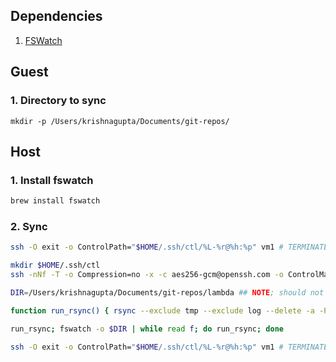 
## Dependencies

1. [FSWatch](https://github.com/emcrisostomo/fswatch)

## Guest
### 1. Directory to sync
```mkdir -p /Users/krishnagupta/Documents/git-repos/```

## Host
### 1. Install fswatch
```sh
brew install fswatch
```

### 2. Sync
```sh
ssh -O exit -o ControlPath="$HOME/.ssh/ctl/%L-%r@%h:%p" vm1 # TERMINATE

mkdir $HOME/.ssh/ctl
ssh -nNf -T -o Compression=no -x -c aes256-gcm@openssh.com -o ControlMaster=auto -o ControlPath="$HOME/.ssh/ctl/%L-%r@%h:%p" vm1

DIR=/Users/krishnagupta/Documents/git-repos/lambda ## NOTE; should not end with slash '/'

function run_rsync() { rsync --exclude tmp --exclude log --delete -a -P -e "ssh -T -o Compression=no -x -c aes256-gcm@openssh.com -o 'ControlPath=$HOME/.ssh/ctl/%L-%r@%h:%p' " $DIR/ vm1:$DIR } ;

run_rsync; fswatch -o $DIR | while read f; do run_rsync; done

ssh -O exit -o ControlPath="$HOME/.ssh/ctl/%L-%r@%h:%p" vm1 # TERMINATE
```
